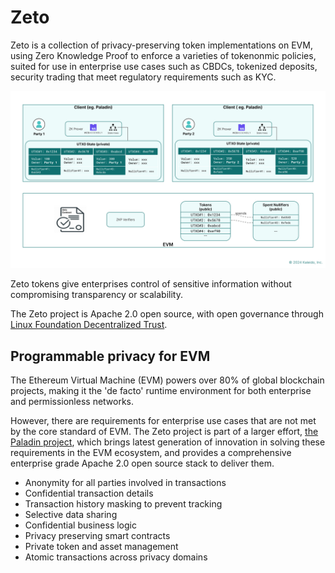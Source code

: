 # Zeto

Zeto is a collection of privacy-preserving token implementations on EVM, using Zero Knowledge Proof to enforce a varieties of tokenonmic policies, suited for use in enterprise use cases such as CBDCs, tokenized deposits, security trading that meet regulatory requirements such as KYC.

![Zeto overview](./images/zeto-arch.svg)

Zeto tokens give enterprises control of sensitive information without compromising transparency or scalability.

The Zeto project is Apache 2.0 open source, with open governance through [Linux Foundation Decentralized Trust](https://www.lfdecentralizedtrust.org).

## Programmable privacy for EVM

The Ethereum Virtual Machine (EVM) powers over 80% of global blockchain projects, making it the 'de facto'
runtime environment for both enterprise and permissionless networks.

However, there are requirements for enterprise use cases that are not met by the core standard
of EVM. The Zeto project is part of a larger effort, [the Paladin project](https://lf-decentralized-trust-labs.github.io/paladin/head/), which brings latest generation of innovation in solving these requirements in the
EVM ecosystem, and provides a comprehensive enterprise grade Apache 2.0 open source stack to deliver them.

- Anonymity for all parties involved in transactions
- Confidential transaction details
- Transaction history masking to prevent tracking
- Selective data sharing
- Confidential business logic
- Privacy preserving smart contracts
- Private token and asset management
- Atomic transactions across privacy domains
